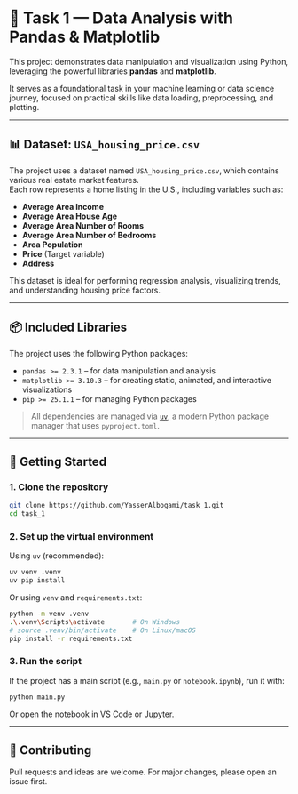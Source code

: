 # 🧠 Task 1 — Data Analysis with Pandas & Matplotlib

This project demonstrates data manipulation and visualization using Python, leveraging the powerful libraries **pandas** and **matplotlib**.

It serves as a foundational task in your machine learning or data science journey, focused on practical skills like data loading, preprocessing, and plotting.

---

## 📊 Dataset: `USA_housing_price.csv`

The project uses a dataset named `USA_housing_price.csv`, which contains various real estate market features.  
Each row represents a home listing in the U.S., including variables such as:

- **Average Area Income**
- **Average Area House Age**
- **Average Area Number of Rooms**
- **Average Area Number of Bedrooms**
- **Area Population**
- **Price** (Target variable)
- **Address**

This dataset is ideal for performing regression analysis, visualizing trends, and understanding housing price factors.

---

## 📦 Included Libraries

The project uses the following Python packages:

- `pandas >= 2.3.1` – for data manipulation and analysis  
- `matplotlib >= 3.10.3` – for creating static, animated, and interactive visualizations  
- `pip >= 25.1.1` – for managing Python packages

> All dependencies are managed via [`uv`](https://github.com/astral-sh/uv), a modern Python package manager that uses `pyproject.toml`.

---

## 🚀 Getting Started

### 1. Clone the repository

```bash
git clone https://github.com/YasserAlbogami/task_1.git
cd task_1
```

### 2. Set up the virtual environment

Using `uv` (recommended):
```bash
uv venv .venv
uv pip install
```

Or using `venv` and `requirements.txt`:
```bash
python -m venv .venv
.\.venv\Scripts\activate       # On Windows
# source .venv/bin/activate    # On Linux/macOS
pip install -r requirements.txt
```

### 3. Run the script

If the project has a main script (e.g., `main.py` or `notebook.ipynb`), run it with:

```bash
python main.py
```

Or open the notebook in VS Code or Jupyter.

---

## 🤝 Contributing

Pull requests and ideas are welcome. For major changes, please open an issue first.
